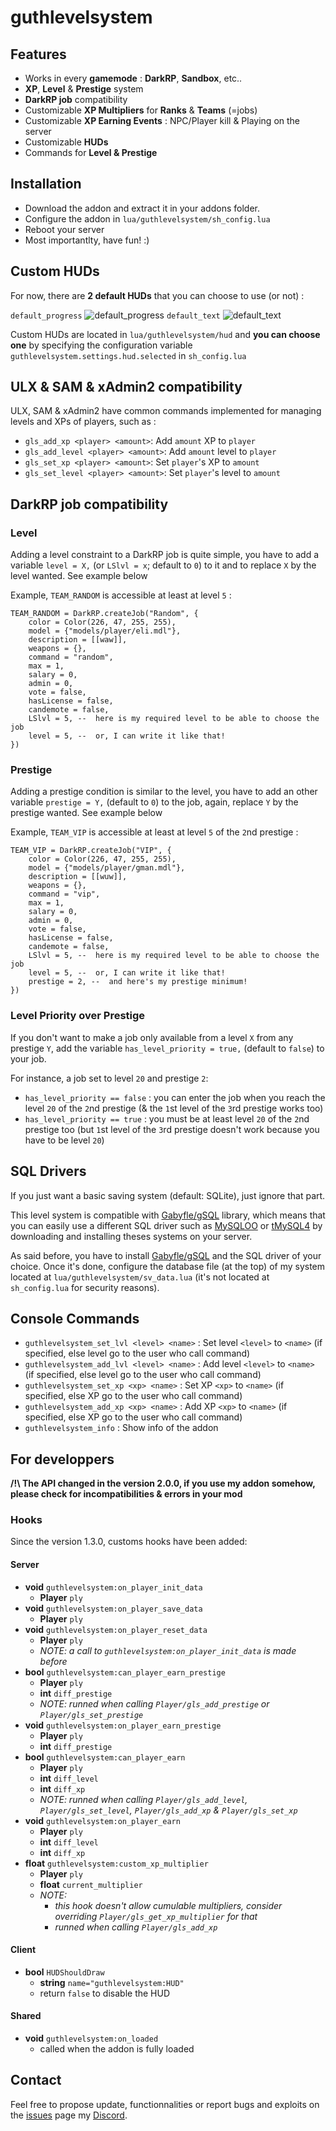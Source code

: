 # guthlevelsystem

## Features
+ Works in every **gamemode** : **DarkRP**, **Sandbox**, etc..
+ **XP**, **Level** & **Prestige** system
+ **DarkRP job** compatibility
+ Customizable **XP Multipliers** for **Ranks** & **Teams** (=jobs)
+ Customizable **XP Earning Events** : NPC/Player kill & Playing on the server
+ Customizable **HUDs**
+ Commands for **Level & Prestige**

## Installation
+ Download the addon and extract it in your addons folder.
+ Configure the addon in `lua/guthlevelsystem/sh_config.lua`
+ Reboot your server
+ Most importantlty, have fun! :)

## Custom HUDs
For now, there are **2 default HUDs** that you can choose to use (or not) :

`default_progress`
![default_progress](https://media.discordapp.net/attachments/579628254814666762/961019202653790278/default_progress.jpg?width=1246&height=701)
`default_text`
![default_text](https://media.discordapp.net/attachments/579628254814666762/961019202939015208/default_text.jpg?width=1246&height=701)

Custom HUDs are located in `lua/guthlevelsystem/hud` and **you can choose one** by specifying the configuration variable `guthlevelsystem.settings.hud.selected` in `sh_config.lua`

## ULX & SAM & xAdmin2 compatibility
ULX, SAM & xAdmin2 have common commands implemented for managing levels and XPs of players, such as :
+ `gls_add_xp <player> <amount>`: Add `amount` XP to `player`
+ `gls_add_level <player> <amount>`: Add `amount` level to `player`
+ `gls_set_xp <player> <amount>`: Set `player`'s XP to `amount`
+ `gls_set_level <player> <amount>`: Set `player`'s level to `amount`

## DarkRP job compatibility
### Level
Adding a level constraint to a DarkRP job is quite simple, you have to add a variable `level = X,` (or `LSlvl = x`; default to `0`) to it and to replace `X` by the level wanted. See example below

Example, `TEAM_RANDOM` is accessible at least at level `5` :
```
TEAM_RANDOM = DarkRP.createJob("Random", {
    color = Color(226, 47, 255, 255),
    model = {"models/player/eli.mdl"},
    description = [[waw]],
    weapons = {},
    command = "random",
    max = 1,
    salary = 0,
    admin = 0,
    vote = false,
    hasLicense = false,
    candemote = false,
    LSlvl = 5, --  here is my required level to be able to choose the job
    level = 5, --  or, I can write it like that!
})
```

### Prestige
Adding a prestige condition is similar to the level, you have to add an other variable `prestige = Y,` (default to `0`) to the job, again, replace `Y` by the prestige wanted. See example below

Example, `TEAM_VIP` is accessible at least at level `5` of the `2`nd prestige :
```
TEAM_VIP = DarkRP.createJob("VIP", {
    color = Color(226, 47, 255, 255),
    model = {"models/player/gman.mdl"},
    description = [[wuw]],
    weapons = {},
    command = "vip",
    max = 1,
    salary = 0,
    admin = 0,
    vote = false,
    hasLicense = false,
    candemote = false,
    LSlvl = 5, --  here is my required level to be able to choose the job
    level = 5, --  or, I can write it like that!
    prestige = 2, --  and here's my prestige minimum!
})
```

### Level Priority over Prestige
If you don't want to make a job only available from a level `X` from any prestige `Y`, add the variable `has_level_priority = true,` (default to `false`) to your job.

For instance, a job set to level `20` and prestige `2`:
+ `has_level_priority == false` : you can enter the job when you reach the level `20` of the `2`nd prestige (& the `1`st level of the `3`rd prestige works too) 
+ `has_level_priority == true` : you must be at least level `20` of the `2`nd prestige too (but `1`st level of the `3`rd prestige doesn't work because you have to be level `20`) 


## SQL Drivers
If you just want a basic saving system (default: SQLite), just ignore that part.

This level system is compatible with [Gabyfle/gSQL](https://github.com/Gabyfle/gSQL/releases) library, which means that you can easily use a different SQL driver such as [MySQLOO](https://github.com/FredyH/MySQLOO) or [tMySQL4](https://github.com/bkacjios/gm_tmysql4) by downloading and installing theses systems on your server.

As said before, you have to install [Gabyfle/gSQL](https://github.com/Gabyfle/gSQL/releases) and the SQL driver of your choice. Once it's done, configure the database file (at the top) of my system located at `lua/guthlevelsystem/sv_data.lua` (it's not located at `sh_config.lua` for security reasons).

## Console Commands
+ `guthlevelsystem_set_lvl <level> <name>` : Set level `<level>` to `<name>` (if specified, else level go to the user who call command)
+ `guthlevelsystem_add_lvl <level> <name>` : Add level `<level>` to `<name>` (if specified, else level go to the user who call command)
+ `guthlevelsystem_set_xp <xp> <name>` : Set XP `<xp>` to `<name>` (if specified, else XP go to the user who call command)
+ `guthlevelsystem_add_xp <xp> <name>` : Add XP `<xp>` to `<name>` (if specified, else XP go to the user who call command)
+ `guthlevelsystem_info` : Show info of the addon

## For developpers
**/!\ The API changed in the version 2.0.0, if you use my addon somehow, please check for incompatibilities & errors in your mod**

### Hooks
Since the version 1.3.0, customs hooks have been added:

#### Server
+ **void** `guthlevelsystem:on_player_init_data`
    + **Player** `ply`
+ **void** `guthlevelsystem:on_player_save_data`
    + **Player** `ply`
+ **void** `guthlevelsystem:on_player_reset_data` 
    + **Player** `ply`
    + *NOTE: a call to `guthlevelsystem:on_player_init_data` is made before*
+ **bool** `guthlevelsystem:can_player_earn_prestige`
    + **Player** `ply`
    + **int** `diff_prestige` 
    + *NOTE: runned when calling `Player/gls_add_prestige` or `Player/gls_set_prestige`*
+ **void** `guthlevelsystem:on_player_earn_prestige`
    + **Player** `ply`
    + **int** `diff_prestige`
+ **bool** `guthlevelsystem:can_player_earn`
    + **Player** `ply`
    + **int** `diff_level`
    + **int** `diff_xp`
    + *NOTE: runned when calling `Player/gls_add_level`, `Player/gls_set_level`, `Player/gls_add_xp` & `Player/gls_set_xp`*
+ **void** `guthlevelsystem:on_player_earn`
    + **Player** `ply`
    + **int** `diff_level`
    + **int** `diff_xp`
+ **float** `guthlevelsystem:custom_xp_multiplier`
    + **Player** `ply`
    + **float** `current_multiplier`
    + *NOTE:*
        + *this hook doesn't allow cumulable multipliers, consider overriding `Player/gls_get_xp_multiplier` for that*
        + *runned when calling `Player/gls_add_xp`*
#### Client
+ **bool** `HUDShouldDraw`
    + **string** `name="guthlevelsystem:HUD"`
    + return `false` to disable the HUD

#### Shared
+ **void** `guthlevelsystem:on_loaded`
    + called when the addon is fully loaded

## Contact
Feel free to propose update, functionnalities or report bugs and exploits on the [issues](https://github.com/Guthen/guthlevelsystem/issues) page my [Discord](https://discord.gg/eKgkpCf).

